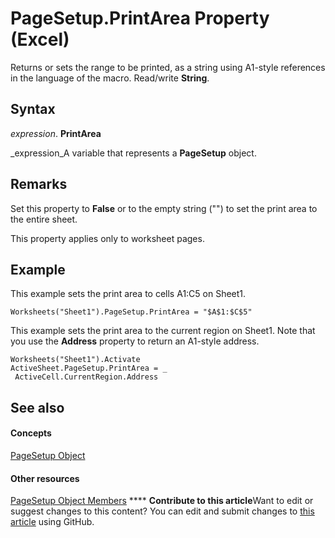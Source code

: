 
# PageSetup.PrintArea Property (Excel)

Returns or sets the range to be printed, as a string using A1-style references in the language of the macro. Read/write  **String**.


## Syntax

 _expression_. **PrintArea**

 _expression_A variable that represents a  **PageSetup** object.


## Remarks

Set this property to  **False** or to the empty string ("") to set the print area to the entire sheet.

This property applies only to worksheet pages.


## Example

This example sets the print area to cells A1:C5 on Sheet1.


```
Worksheets("Sheet1").PageSetup.PrintArea = "$A$1:$C$5"
```

This example sets the print area to the current region on Sheet1. Note that you use the  **Address** property to return an A1-style address.




```
Worksheets("Sheet1").Activate 
ActiveSheet.PageSetup.PrintArea = _ 
 ActiveCell.CurrentRegion.Address
```


## See also


#### Concepts


 [PageSetup Object](2fd22df9-5987-f723-04a9-9a3f2e84ac81.md)
#### Other resources


 [PageSetup Object Members](feabe079-cb03-f560-6032-88f5585ec8a8.md)
****   **Contribute to this article**Want to edit or suggest changes to this content? You can edit and submit changes to  [this article](https://github.com/jhershey00/VBA_Excel_Test/OpenXMLCon/articles/da4d5231-cc74-5940-ffd4-224b78e5244c.md) using GitHub.

